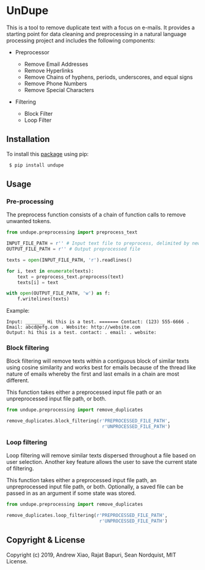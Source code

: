 # UnDupe

This is a tool to remove duplicate text with a focus on e-mails. It provides a starting point for data cleaning
and preprocessing in a natural language processing project and includes the following components:

- Preprocessor
    - Remove Email Addresses
    - Remove Hyperlinks
    - Remove Chains of hyphens, periods, underscores, and equal signs
    - Remove Phone Numbers
    - Remove Special Characters

- Filtering
    - Block Filter
    - Loop Filter

## Installation

To install this [package](https://pypi.org/project/UnDupe/) using pip:

```bash
 $ pip install undupe
```

## Usage
    
### Pre-processing

The preprocess function consists of a chain of function calls to remove unwanted tokens.

```python
from undupe.preprocessing import preprocess_text

INPUT_FILE_PATH = r'' # Input text file to preprocess, delimited by new lines
OUTPUT_FILE_PATH = r'' # Output preprocessed file

texts = open(INPUT_FILE_PATH, 'r').readlines()

for i, text in enumerate(texts):
    text = preprocess_text.preprocess(text)
    texts[i] = text

with open(OUTPUT_FILE_PATH, 'w') as f:
    f.writelines(texts)
```

Example:

```
Input: _______ Hi this is a test. ======= Contact: (123) 555-6666 . Email: abcd@efg.com . Website: http://website.com
Output: hi this is a test. contact: . email: . website:
```

### Block filtering

Block filtering will remove texts within a contiguous block of similar texts using cosine similarity and works best for emails 
because of the thread like nature of emails whereby the first and last emails in a chain are most different.


This function takes either a preprocessed input file path or an unpreprocessed input file path, or both. 
```python
from undupe.preprocessing import remove_duplicates

remove_duplicates.block_filtering(r'PREPROCESSED_FILE_PATH',
                                   r'UNPROCESSED_FILE_PATH')
```

### Loop filtering

Loop filtering will remove similar texts dispersed throughout a file based on user selection. Another key feature allows
the user to save the current state of filtering.

This function takes either a preprocessed input file path, an unpreprocessed input file path, or both. Optionally, a saved file can be passed in as an argument
if some state was stored.

```python
from undupe.preprocessing import remove_duplicates

remove_duplicates.loop_filtering(r'PREPROCESSED_FILE_PATH',
                                  r'UNPROCESSED_FILE_PATH')
```

## Copyright & License
Copyright (c) 2019, Andrew Xiao, Rajat Bapuri, Sean Nordquist, MIT License.

